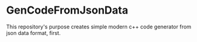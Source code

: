 # GenCodeFromJsonData
This repository's purpose creates simple modern c++ code generator from json data format, first.
